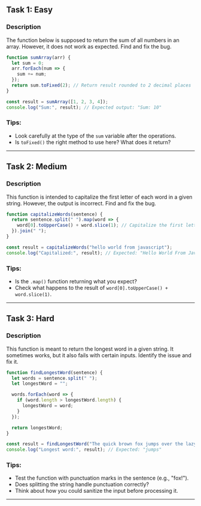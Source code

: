 ## **Task 1: Easy**

### **Description**  
The function below is supposed to return the sum of all numbers in an array. However, it does not work as expected. Find and fix the bug.

```javascript
function sumArray(arr) {
  let sum = 0;
  arr.forEach(num => {
    sum += num;
  });
  return sum.toFixed(2); // Return result rounded to 2 decimal places
}

const result = sumArray([1, 2, 3, 4]);
console.log("Sum:", result); // Expected output: "Sum: 10"
```

### **Tips:**  
- Look carefully at the type of the `sum` variable after the operations.
- Is `toFixed()` the right method to use here? What does it return?

---

## **Task 2: Medium**

### **Description**  
This function is intended to capitalize the first letter of each word in a given string. However, the output is incorrect. Find and fix the bug.

```javascript
function capitalizeWords(sentence) {
  return sentence.split(" ").map(word => {
    word[0].toUpperCase() + word.slice(1); // Capitalize the first letter
  }).join(" ");
}

const result = capitalizeWords("hello world from javascript");
console.log("Capitalized:", result); // Expected: "Hello World From Javascript"
```

### **Tips:**  
- Is the `.map()` function returning what you expect?  
- Check what happens to the result of `word[0].toUpperCase() + word.slice(1)`.

---

## **Task 3: Hard**

### **Description**  
This function is meant to return the longest word in a given string. It sometimes works, but it also fails with certain inputs. Identify the issue and fix it.

```javascript
function findLongestWord(sentence) {
  let words = sentence.split(" ");
  let longestWord = "";

  words.forEach(word => {
    if (word.length > longestWord.length) {
      longestWord = word;
    }
  });

  return longestWord;
}

const result = findLongestWord("The quick brown fox jumps over the lazy dog!");
console.log("Longest word:", result); // Expected: "jumps"
```

### **Tips:**  
- Test the function with punctuation marks in the sentence (e.g., "fox!").
- Does splitting the string handle punctuation correctly?
- Think about how you could sanitize the input before processing it.

---
```
